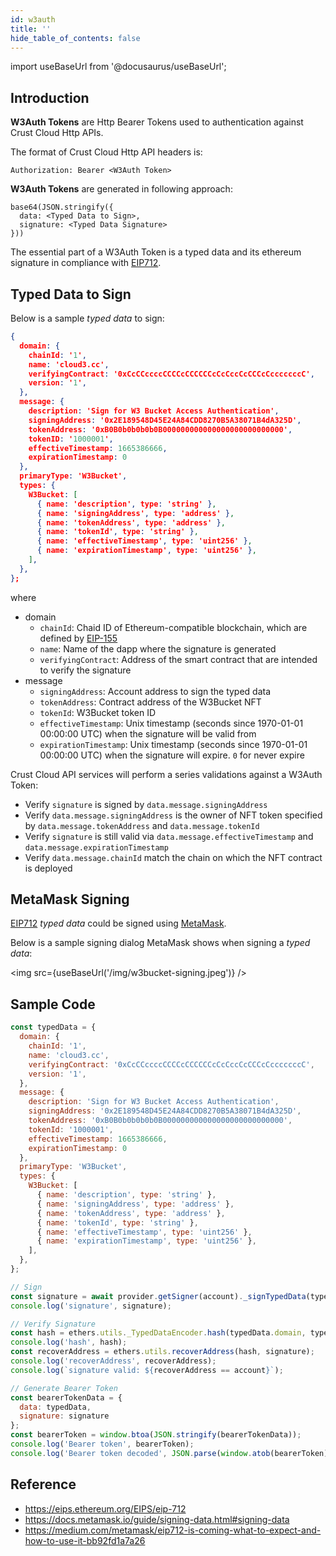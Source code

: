 ```yaml
---
id: w3auth
title: ''
hide_table_of_contents: false
---
```


import useBaseUrl from '@docusaurus/useBaseUrl';

## Introduction

**W3Auth Tokens** are Http Bearer Tokens used to authentication against Crust Cloud Http APIs.

The format of Crust Cloud Http API headers is:

```
Authorization: Bearer <W3Auth Token>
```

**W3Auth Tokens** are generated in following approach: 

```
base64(JSON.stringify({
  data: <Typed Data to Sign>,
  signature: <Typed Data Signature>
}))
```

The essential part of a W3Auth Token is a typed data and its ethereum signature in compliance with [EIP712](https://eips.ethereum.org/EIPS/eip-712).

## Typed Data to Sign

Below is a sample *typed data* to sign:

```json
{
  domain: {
    chainId: '1',
    name: 'cloud3.cc',
    verifyingContract: '0xCcCCccccCCCCcCCCCCCcCcCccCcCCCcCcccccccC',
    version: '1',
  },
  message: {
    description: 'Sign for W3 Bucket Access Authentication',
    signingAddress: '0x2E189548D45E24A84CDD8270B5A38071B4dA325D',
    tokenAddress: '0xB0B0b0b0b0b0B000000000000000000000000000',
    tokenID: '1000001',
    effectiveTimestamp: 1665386666,
    expirationTimestamp: 0
  },
  primaryType: 'W3Bucket',
  types: {
    W3Bucket: [
      { name: 'description', type: 'string' },
      { name: 'signingAddress', type: 'address' },
      { name: 'tokenAddress', type: 'address' },
      { name: 'tokenId', type: 'string' },
      { name: 'effectiveTimestamp', type: 'uint256' },
      { name: 'expirationTimestamp', type: 'uint256' },
    ],
  },
};
```

where

- domain
  - `chainId`: Chaid ID of Ethereum-compatible blockchain, which are defined by [EIP-155](https://eips.ethereum.org/EIPS/eip-155)
  - `name`:  Name of the dapp where the signature is generated
  - `verifyingContract`: Address of the smart contract that are intended to verify the signature
- message
  - `signingAddress`: Account address to sign the typed data
  - `tokenAddress`: Contract address of the W3Bucket NFT
  - `tokenId`: W3Bucket token ID
  - `effectiveTimestamp`: Unix timestamp (seconds since 1970-01-01 00:00:00 UTC) when the signature will be valid from
  - `expirationTimestamp`: Unix timestamp  (seconds since 1970-01-01 00:00:00 UTC) when the signature will expire. `0` for never expire

Crust Cloud API services will perform a series validations against a W3Auth Token:

- Verify `signature` is signed by `data.message.signingAddress`
- Verify `data.message.signingAddress` is the owner of NFT token specified by `data.message.tokenAddress` and `data.message.tokenId`
- Verify `signature` is still valid via `data.message.effectiveTimestamp` and `data.message.expirationTimestamp`
- Verify `data.message.chainId` match the chain on which the NFT contract is deployed

## MetaMask Signing

[EIP712](https://eips.ethereum.org/EIPS/eip-712) *typed data* could be signed using [MetaMask](https://docs.metamask.io/guide/signing-data.html#signing-data).

Below is a sample signing dialog MetaMask shows when signing a *typed data*:

<img src={useBaseUrl('/img/w3bucket-signing.jpeg')} /><br/>

## Sample Code

```javascript
const typedData = {
  domain: {
    chainId: '1',
    name: 'cloud3.cc',
    verifyingContract: '0xCcCCccccCCCCcCCCCCCcCcCccCcCCCcCcccccccC',
    version: '1',
  },
  message: {
    description: 'Sign for W3 Bucket Access Authentication',
    signingAddress: '0x2E189548D45E24A84CDD8270B5A38071B4dA325D',
    tokenAddress: '0xB0B0b0b0b0b0B000000000000000000000000000',
    tokenId: '1000001',
    effectiveTimestamp: 1665386666,
    expirationTimestamp: 0
  },
  primaryType: 'W3Bucket',
  types: {
    W3Bucket: [
      { name: 'description', type: 'string' },
      { name: 'signingAddress', type: 'address' },
      { name: 'tokenAddress', type: 'address' },
      { name: 'tokenId', type: 'string' },
      { name: 'effectiveTimestamp', type: 'uint256' },
      { name: 'expirationTimestamp', type: 'uint256' },
    ],
  },
};

// Sign
const signature = await provider.getSigner(account)._signTypedData(typedData.domain, typedData.types, typedData.message);
console.log('signature', signature);

// Verify Signature
const hash = ethers.utils._TypedDataEncoder.hash(typedData.domain, typedData.types, typedData.message);
console.log('hash', hash);
const recoverAddress = ethers.utils.recoverAddress(hash, signature);
console.log('recoverAddress', recoverAddress);
console.log(`signature valid: ${recoverAddress == account}`);

// Generate Bearer Token
const bearerTokenData = {
  data: typedData,
  signature: signature
};
const bearerToken = window.btoa(JSON.stringify(bearerTokenData));
console.log('Bearer token', bearerToken);
console.log('Bearer token decoded', JSON.parse(window.atob(bearerToken)));
```


## Reference

- https://eips.ethereum.org/EIPS/eip-712
- https://docs.metamask.io/guide/signing-data.html#signing-data
- https://medium.com/metamask/eip712-is-coming-what-to-expect-and-how-to-use-it-bb92fd1a7a26
